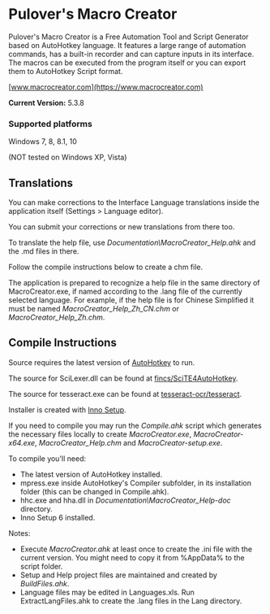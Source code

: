 ﻿# Pulover's Macro Creator

Pulover's Macro Creator is a Free Automation Tool and Script Generator based on AutoHotkey language. It features a large range of automation commands, has a built-in recorder and can capture inputs in its interface. The macros can be executed from the program itself or you can export them to AutoHotkey Script format.

[www.macrocreator.com](https://www.macrocreator.com)

**Current Version:** 5.3.8

### Supported platforms

Windows 7, 8, 8.1, 10

(NOT tested on Windows XP, Vista)

## Translations

You can make corrections to the Interface Language translations inside the application itself (Settings > Language editor).

You can submit your corrections or new translations from there too.

To translate the help file, use *Documentation\MacroCreator_Help.ahk* and the .md files in there.

Follow the compile instructions below to create a chm file.

The application is prepared to recognize a help file in the same directory of MacroCreator.exe, if named according to the .lang file of the currently selected language. For example, if the help file is for Chinese Simplified it must be named *MacroCreator_Help_Zh_CN.chm* or *MacroCreator_Help_Zh.chm*.

## Compile Instructions

Source requires the latest version of [AutoHotkey](https://www.autohotkey.com/) to run.

The source for SciLexer.dll can be found at [fincs/SciTE4AutoHotkey](https://github.com/fincs/SciTE4AutoHotkey).

The source for tesseract.exe can be found at [tesseract-ocr/tesseract](https://github.com/tesseract-ocr/tesseract).

Installer is created with [Inno Setup](https://jrsoftware.org/).

If you need to compile you may run the *Compile.ahk* script which generates the necessary files locally to create *MacroCreator.exe*, *MacroCreator-x64.exe*, *MacroCreator_Help.chm* and *MacroCreator-setup.exe*.

To compile you'll need:
* The latest version of AutoHotkey installed.
* mpress.exe inside AutoHotkey's Compiler subfolder, in its installation folder (this can be changed in Compile.ahk).
* hhc.exe and hha.dll in *Documentation\MacroCreator_Help-doc* directory.
* Inno Setup 6 installed.

Notes:
* Execute *MacroCreator.ahk* at least once to create the .ini file with the current version. You might need to copy it from %AppData% to the script folder.
* Setup and Help project files are maintained and created by *BuildFiles.ahk*.
* Language files may be edited in Languages.xls. Run ExtractLangFiles.ahk to create the .lang files in the Lang directory.

